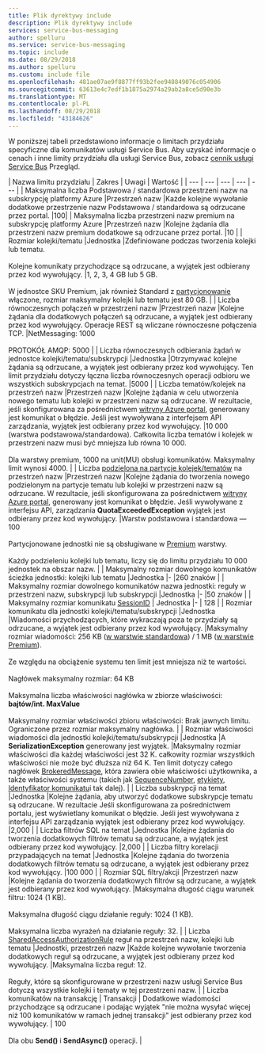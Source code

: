 ```yaml
---
title: Plik dyrektywy include
description: Plik dyrektywy include
services: service-bus-messaging
author: spelluru
ms.service: service-bus-messaging
ms.topic: include
ms.date: 08/29/2018
ms.author: spelluru
ms.custom: include file
ms.openlocfilehash: 481ae07ae9f8877ff93b2fee948849076c054906
ms.sourcegitcommit: 63613e4c7edf1b1875a2974a29ab2a8ce5d90e3b
ms.translationtype: MT
ms.contentlocale: pl-PL
ms.lasthandoff: 08/29/2018
ms.locfileid: "43184626"
---
```

W poniższej tabeli przedstawiono informacje o limitach przydziału specyficzne dla komunikatów usługi Service Bus. Aby uzyskać informacje o cenach i inne limity przydziału dla usługi Service Bus, zobacz [cennik usługi Service Bus](https://azure.microsoft.com/pricing/details/service-bus/) Przegląd.

| Nazwa limitu przydziału | Zakres | Uwagi | Wartość |
| --- | --- | --- | --- | --- |
| Maksymalna liczba Podstawowa / standardowa przestrzeni nazw na subskrypcję platformy Azure |Przestrzeń nazw |Każde kolejne wywołanie dodatkowe przestrzenie nazw Podstawowa / standardowa są odrzucane przez portal. |100|
| Maksymalna liczba przestrzeni nazw premium na subskrypcję platformy Azure |Przestrzeń nazw |Kolejne żądania dla przestrzeni nazw premium dodatkowe są odrzucane przez portal. |10 |
| Rozmiar kolejki/tematu |Jednostka |Zdefiniowane podczas tworzenia kolejki lub tematu. <br/><br/> Kolejne komunikaty przychodzące są odrzucane, a wyjątek jest odbierany przez kod wywołujący. |1, 2, 3, 4 GB lub 5 GB.<br /><br />W jednostce SKU Premium, jak również Standard z [partycjonowanie](/azure/service-bus-messaging/service-bus-partitioning) włączone, rozmiar maksymalny kolejki lub tematu jest 80 GB. |
| Liczba równoczesnych połączeń w przestrzeni nazw |Przestrzeń nazw |Kolejne żądania dla dodatkowych połączeń są odrzucane, a wyjątek jest odbierany przez kod wywołujący. Operacje REST są wliczane równoczesne połączenia TCP. |NetMessaging: 1000<br /><br />PROTOKÓŁ AMQP: 5000 |
| Liczba równoczesnych odbierania żądań w jednostce kolejki/tematu/subskrypcji |Jednostka |Otrzymywać kolejne żądania są odrzucane, a wyjątek jest odbierany przez kod wywołujący. Ten limit przydziału dotyczy łączna liczba równoczesnych operacji odbioru we wszystkich subskrypcjach na temat. |5000 |
| Liczba tematów/kolejek na przestrzeń nazw |Przestrzeń nazw |Kolejne żądania w celu utworzenia nowego tematu lub kolejki w przestrzeni nazw są odrzucane. W rezultacie, jeśli skonfigurowana za pośrednictwem [witryny Azure portal][Azure portal], generowany jest komunikat o błędzie. Jeśli jest wywoływana z interfejsem API zarządzania, wyjątek jest odbierany przez kod wywołujący. |10 000 (warstwa podstawowa/standardowa). Całkowita liczba tematów i kolejek w przestrzeni nazw musi być mniejsza lub równa 10 000. <br/><br/>Dla warstwy premium, 1000 na unit(MU) obsługi komunikatów. Maksymalny limit wynosi 4000. |
| Liczba [podzielona na partycje kolejek/tematów](/azure/service-bus-messaging/service-bus-partitioning) na przestrzeń nazw |Przestrzeń nazw |Kolejne żądania do tworzenia nowego podzielonym na partycje tematu lub kolejki w przestrzeni nazw są odrzucane. W rezultacie, jeśli skonfigurowana za pośrednictwem [witryny Azure portal][Azure portal], generowany jest komunikat o błędzie. Jeśli wywoływane z interfejsu API, zarządzania **QuotaExceededException** wyjątek jest odbierany przez kod wywołujący. |Warstw podstawowa i standardowa — 100<br/><br/>Partycjonowane jednostki nie są obsługiwane w [Premium](../articles/service-bus-messaging/service-bus-premium-messaging.md) warstwy.<br/><br />Każdy podzieleniu kolejki lub tematu, liczy się do limitu przydziału 10 000 jednostek na obszar nazw. |
| Maksymalny rozmiar dowolnego komunikatów ścieżka jednostki: kolejki lub tematu |Jednostka |- |260 znaków |
| Maksymalny rozmiar dowolnego komunikatów nazwa jednostki: reguły w przestrzeni nazw, subskrypcji lub subskrypcji |Jednostka |- |50 znaków |
| Maksymalny rozmiar komunikatu [SessionID](/dotnet/api/microsoft.azure.servicebus.message.sessionid) | Jednostka |- | 128 |
| Rozmiar komunikatu dla jednostki kolejki/tematu/subskrypcji |Jednostka |Wiadomości przychodzących, które wykraczają poza te przydziały są odrzucane, a wyjątek jest odbierany przez kod wywołujący. |Maksymalny rozmiar wiadomości: 256 KB ([w warstwie standardowa](../articles/service-bus-messaging/service-bus-premium-messaging.md)) / 1 MB ([w warstwie Premium](../articles/service-bus-messaging/service-bus-premium-messaging.md)). <br /><br />Ze względu na obciążenie systemu ten limit jest mniejsza niż te wartości.<br /><br />Nagłówek maksymalny rozmiar: 64 KB<br /><br />Maksymalna liczba właściwości nagłówka w zbiorze właściwości: **bajtów/int. MaxValue**<br /><br />Maksymalny rozmiar właściwości zbioru właściwości: Brak jawnych limitu. Ograniczone przez rozmiar maksymalny nagłówka. |
| Rozmiar właściwości wiadomości dla jednostki kolejki/tematu/subskrypcji |Jednostka |A **SerializationException** generowany jest wyjątek. |Maksymalny rozmiar właściwości dla każdej właściwości jest 32 K. całkowity rozmiar wszystkich właściwości nie może być dłuższa niż 64 K. Ten limit dotyczy całego nagłówek [BrokeredMessage](/dotnet/api/microsoft.servicebus.messaging.brokeredmessage), która zawiera obie właściwości użytkownika, a także właściwości systemu (takich jak [SequenceNumber](/dotnet/api/microsoft.servicebus.messaging.brokeredmessage.sequencenumber), [etykiety](/dotnet/api/microsoft.servicebus.messaging.brokeredmessage.label), [ Identyfikator komunikatu](/dotnet/api/microsoft.servicebus.messaging.brokeredmessage.messageid)i tak dalej). |
| Liczba subskrypcji na temat |Jednostka |Kolejne żądania, aby utworzyć dodatkowe subskrypcje tematu są odrzucane. W rezultacie Jeśli skonfigurowana za pośrednictwem portalu, jest wyświetlany komunikat o błędzie. Jeśli jest wywoływana z interfejsu API zarządzania wyjątek jest odbierany przez kod wywołujący. |2,000 |
| Liczba filtrów SQL na temat |Jednostka |Kolejne żądania do tworzenia dodatkowych filtrów tematu są odrzucane, a wyjątek jest odbierany przez kod wywołujący. |2,000 |
| Liczba filtry korelacji przypadających na temat |Jednostka |Kolejne żądania do tworzenia dodatkowych filtrów tematu są odrzucane, a wyjątek jest odbierany przez kod wywołujący. |100 000 |
| Rozmiar SQL filtry/akcji |Przestrzeń nazw |Kolejne żądania do tworzenia dodatkowych filtrów są odrzucane, a wyjątek jest odbierany przez kod wywołujący. |Maksymalna długość ciągu warunek filtru: 1024 (1 KB).<br /><br />Maksymalna długość ciągu działanie reguły: 1024 (1 KB).<br /><br />Maksymalna liczba wyrażeń na działanie reguły: 32. |
| Liczba [SharedAccessAuthorizationRule](/dotnet/api/microsoft.servicebus.messaging.sharedaccessauthorizationrule) reguł na przestrzeń nazw, kolejki lub tematu |Jednostki, przestrzeń nazw |Każde kolejne wywołanie tworzenia dodatkowych reguł są odrzucane, a wyjątek jest odbierany przez kod wywołujący. |Maksymalna liczba reguł: 12. <br /><br /> Reguły, które są skonfigurowane w przestrzeni nazw usługi Service Bus dotyczą wszystkie kolejki i tematy w tej przestrzeni nazw. |
| Liczba komunikatów na transakcję | Transakcji | Dodatkowe wiadomości przychodzące są odrzucane i podając wyjątek "nie można wysyłać więcej niż 100 komunikatów w ramach jednej transakcji" jest odbierany przez kod wywołujący. | 100 <br /><br /> Dla obu **Send()** i **SendAsync()** operacji. |

[Azure portal]: https://portal.azure.com